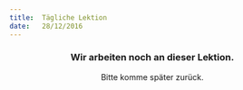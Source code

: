 ```yaml
---
title:  Tägliche Lektion
date:   28/12/2016
---
```


### <center>Wir arbeiten noch an dieser Lektion.</center>
<center>Bitte komme später zurück.</center>